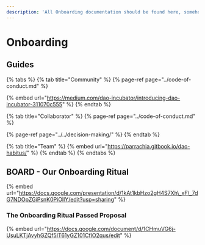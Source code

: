 ```yaml
---
description: 'All Onboarding documentation should be found here, somehow.'
---
```


# Onboarding

## Guides

{% tabs %}
{% tab title="Community" %}
{% page-ref page="../code-of-conduct.md" %}

{% embed url="https://medium.com/dao-incubator/introducing-dao-incubator-311070c555" %}
{% endtab %}

{% tab title="Collaborator" %}
{% page-ref page="../code-of-conduct.md" %}

{% page-ref page="../../decision-making/" %}
{% endtab %}

{% tab title="Team" %}
{% embed url="https://parrachia.gitbook.io/dao-habitus/" %}
{% endtab %}
{% endtabs %}



## BOARD - Our Onboarding Ritual

{% embed url="https://docs.google.com/presentation/d/1kAt1kbHzo2gH4S7Xh\_xF\_7dG7NDOpZGiPsnK0PiOllY/edit?usp=sharing" %}

### The Onboarding Ritual Passed Proposal

{% embed url="https://docs.google.com/document/d/1CHmuVG6j-UsuLKTjAvyhGZQf5IT61yGZ101CflO2qus/edit" %}





